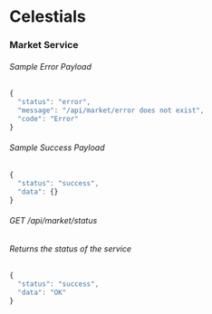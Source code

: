# Celestials

### Market Service

###### Sample Error Payload
```javascript
{
  "status": "error",
  "message": "/api/market/error does not exist",
  "code": "Error"
}
```

###### Sample Success Payload
```javascript
{
  "status": "success",
  "data": {}
}
```

###### GET /api/market/status
###### Returns the status of the service
```javascript
{
  "status": "success",
  "data": "OK"
}
```
